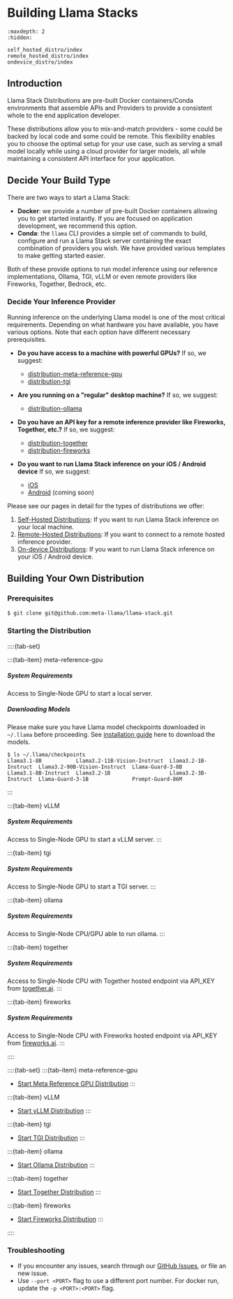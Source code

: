# Building Llama Stacks

```{toctree}
:maxdepth: 2
:hidden:

self_hosted_distro/index
remote_hosted_distro/index
ondevice_distro/index
```
## Introduction

Llama Stack Distributions are pre-built Docker containers/Conda environments that assemble APIs and Providers to provide a consistent whole to the end application developer.

These distributions allow you to mix-and-match providers - some could be backed by local code and some could be remote. This flexibility enables you to choose the optimal setup for your use case, such as serving a small model locally while using a cloud provider for larger models, all while maintaining a consistent API interface for your application.


## Decide Your Build Type
There are two ways to start a Llama Stack:

- **Docker**: we provide a number of pre-built Docker containers allowing you to get started instantly. If you are focused on application development, we recommend this option.
- **Conda**: the `llama` CLI provides a simple set of commands to build, configure and run a Llama Stack server containing the exact combination of providers you wish. We have provided various templates to make getting started easier.

Both of these provide options to run model inference using our reference implementations, Ollama, TGI, vLLM or even remote providers like Fireworks, Together, Bedrock, etc.

### Decide Your Inference Provider

Running inference on the underlying Llama model is one of the most critical requirements. Depending on what hardware you have available, you have various options. Note that each option have different necessary prerequisites.

- **Do you have access to a machine with powerful GPUs?**
If so, we suggest:
  - [distribution-meta-reference-gpu](./self_hosted_distro/meta-reference-gpu.md)
  - [distribution-tgi](./self_hosted_distro/tgi.md)

- **Are you running on a "regular" desktop machine?**
If so, we suggest:
  - [distribution-ollama](./self_hosted_distro/ollama.md)

- **Do you have an API key for a remote inference provider like Fireworks, Together, etc.?** If so, we suggest:
  - [distribution-together](./remote_hosted_distro/together.md)
  - [distribution-fireworks](./remote_hosted_distro/fireworks.md)

- **Do you want to run Llama Stack inference on your iOS / Android device** If so, we suggest:
  - [iOS](./ondevice_distro/ios_sdk.md)
  - [Android](https://github.com/meta-llama/llama-stack-client-kotlin) (coming soon)

Please see our pages in detail for the types of distributions we offer:

1. [Self-Hosted Distributions](./self_hosted_distro/index.md): If you want to run Llama Stack inference on your local machine.
2. [Remote-Hosted Distributions](./remote_hosted_distro/index.md): If you want to connect to a remote hosted inference provider.
3. [On-device Distributions](./ondevice_distro/index.md): If you want to run Llama Stack inference on your iOS / Android device.

## Building Your Own Distribution

### Prerequisites

```bash
$ git clone git@github.com:meta-llama/llama-stack.git
```


### Starting the Distribution

::::{tab-set}

:::{tab-item} meta-reference-gpu
##### System Requirements
Access to Single-Node GPU to start a local server.

##### Downloading Models
Please make sure you have Llama model checkpoints downloaded in `~/.llama` before proceeding. See [installation guide](../cli_reference/download_models.md) here to download the models.

```
$ ls ~/.llama/checkpoints
Llama3.1-8B           Llama3.2-11B-Vision-Instruct  Llama3.2-1B-Instruct  Llama3.2-90B-Vision-Instruct  Llama-Guard-3-8B
Llama3.1-8B-Instruct  Llama3.2-1B                   Llama3.2-3B-Instruct  Llama-Guard-3-1B              Prompt-Guard-86M
```

:::

:::{tab-item} vLLM
##### System Requirements
Access to Single-Node GPU to start a vLLM server.
:::

:::{tab-item} tgi
##### System Requirements
Access to Single-Node GPU to start a TGI server.
:::

:::{tab-item} ollama
##### System Requirements
Access to Single-Node CPU/GPU able to run ollama.
:::

:::{tab-item} together
##### System Requirements
Access to Single-Node CPU with Together hosted endpoint via API_KEY from [together.ai](https://api.together.xyz/signin).
:::

:::{tab-item} fireworks
##### System Requirements
Access to Single-Node CPU with Fireworks hosted endpoint via API_KEY from [fireworks.ai](https://fireworks.ai/).
:::

::::


::::{tab-set}
:::{tab-item} meta-reference-gpu
- [Start Meta Reference GPU Distribution](./self_hosted_distro/meta-reference-gpu.md)
:::

:::{tab-item} vLLM
- [Start vLLM Distribution](./self_hosted_distro/remote-vllm.md)
:::

:::{tab-item} tgi
- [Start TGI Distribution](./self_hosted_distro/tgi.md)
:::

:::{tab-item} ollama
- [Start Ollama Distribution](./self_hosted_distro/ollama.md)
:::

:::{tab-item} together
- [Start Together Distribution](./self_hosted_distro/together.md)
:::

:::{tab-item} fireworks
- [Start Fireworks Distribution](./self_hosted_distro/fireworks.md)
:::

::::

### Troubleshooting

- If you encounter any issues, search through our [GitHub Issues](https://github.com/meta-llama/llama-stack/issues), or file an new issue.
- Use `--port <PORT>` flag to use a different port number. For docker run, update the `-p <PORT>:<PORT>` flag.
